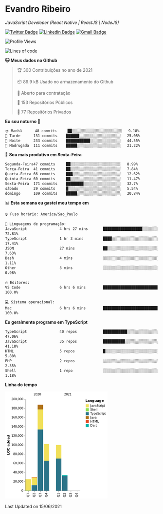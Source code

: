 # Evandro **Ribeiro**

*JavaScript Developer (React Native | ReactJS | NodeJS)*

[![Twitter Badge](https://img.shields.io/badge/-@ribeiroevandro-201B2D?style=flat-square&labelColor=201B2D&logo=twitter&logoColor=white&link=https://twitter.com/ribeiroevandro)](https://twitter.com/ribeiroevandro) 
[![Linkedin Badge](https://img.shields.io/badge/-Evandro%20Ribeiro-201B2D?style=flat-square&logo=Linkedin&logoColor=white&link=https://www.linkedin.com/in/ribeiroevandro)](https://www.linkedin.com/in/ribeiroevandro) 
[![Gmail Badge](https://img.shields.io/badge/-oi@ribeiroevandro.com.br-201B2D?style=flat-square&logo=Gmail&logoColor=white&link=mailto:oi@ribeiroevandro.com.br)](mailto:oi@ribeiroevandro.com.br)


<!--START_SECTION:waka-->
![Profile Views](http://img.shields.io/badge/Visualizac%C3%B5es%20do%20perfil-7-blue)

![Lines of code](https://img.shields.io/badge/Desde%20o%20Hello%20World%20eu%20escrevi-478216%20linhas%20de%20c%C3%B3digo-blue)

**🐱 Meus dados no Github** 

> 🏆 300 Contribuições no ano de 2021
 > 
> 📦 89.9 kB Usado no armazenamento do Github 
 > 
> 💼 Aberto para contratação
 > 
> 📜 153 Repositórios Públicos 
 > 
> 🔑 77 Repositórios Privados  
 > 
**Eu sou noturno 🦉** 

```text
🌞 Manhã      48 commits     ██░░░░░░░░░░░░░░░░░░░░░░░   9.18% 
🌆 Tarde      131 commits    ██████░░░░░░░░░░░░░░░░░░░   25.05% 
🌃 Noite      233 commits    ███████████░░░░░░░░░░░░░░   44.55% 
🌙 Madrugada  111 commits    █████░░░░░░░░░░░░░░░░░░░░   21.22%

```
📅 **Sou mais produtivo em Sexta-Feira** 

```text
Segunda-Feira47 commits     ██░░░░░░░░░░░░░░░░░░░░░░░   8.99% 
Terça-Feira  41 commits     ██░░░░░░░░░░░░░░░░░░░░░░░   7.84% 
Quarta-Feira 66 commits     ███░░░░░░░░░░░░░░░░░░░░░░   12.62% 
Quinta-Feira 60 commits     ██░░░░░░░░░░░░░░░░░░░░░░░   11.47% 
Sexta-Feira  171 commits    ████████░░░░░░░░░░░░░░░░░   32.7% 
sábado       29 commits     █░░░░░░░░░░░░░░░░░░░░░░░░   5.54% 
domingo      109 commits    █████░░░░░░░░░░░░░░░░░░░░   20.84%

```


📊 **Esta semana eu gastei meu tempo em** 

```text
⌚︎ Fuso horário: America/Sao_Paulo

💬 Linguagens de programação: 
JavaScript               4 hrs 27 mins       ██████████████████░░░░░░░   72.81% 
TypeScript               1 hr 3 mins         ████░░░░░░░░░░░░░░░░░░░░░   17.41% 
JSON                     27 mins             ██░░░░░░░░░░░░░░░░░░░░░░░   7.63% 
Bash                     4 mins              ░░░░░░░░░░░░░░░░░░░░░░░░░   1.11% 
Other                    3 mins              ░░░░░░░░░░░░░░░░░░░░░░░░░   0.98%

🔥 Editores: 
VS Code                  6 hrs 6 mins        █████████████████████████   100.0%

💻 Sistema operacional: 
Mac                      6 hrs 6 mins        █████████████████████████   100.0%

```

**Eu geralmente programo em TypeScript** 

```text
TypeScript               40 repos            ███████████░░░░░░░░░░░░░░   47.06% 
JavaScript               35 repos            ██████████░░░░░░░░░░░░░░░   41.18% 
HTML                     5 repos             █░░░░░░░░░░░░░░░░░░░░░░░░   5.88% 
PHP                      2 repos             ░░░░░░░░░░░░░░░░░░░░░░░░░   2.35% 
Shell                    1 repo              ░░░░░░░░░░░░░░░░░░░░░░░░░   1.18%

```


**Linha do tempo**

![Chart not found](https://raw.githubusercontent.com/ribeiroevandro/ribeiroevandro/master/charts/bar_graph.png) 


 Last Updated on 15/06/2021
<!--END_SECTION:waka-->
